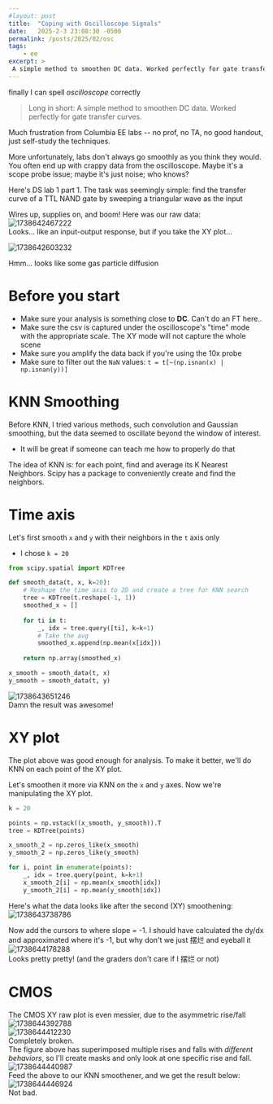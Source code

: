 ```yaml
---
#layout: post
title:  "Coping with Oscilloscope Signals"
date:   2025-2-3 23:08:30 -0500
permalink: /posts/2025/02/osc
tags:
    - ee
excerpt: >
 A simple method to smoothen DC data. Worked perfectly for gate transfer curves. 
---
```

finally I can spell *oscilloscope* correctly

> Long in short: A simple method to smoothen DC data. Worked perfectly for gate transfer curves.

Much frustration from Columbia EE labs -- no prof, no TA, no good handout, just self-study the techniques.

More unfortunately, labs don't always go smoothly as you think they would. You often end up with crappy data from the oscilloscope. Maybe it's a scope probe issue; maybe it's just noise; who knows?

Here's DS lab 1 part 1. The task was seemingly simple: find the transfer curve of a TTL NAND gate by sweeping a triangular wave as the input

Wires up, supplies on, and boom! Here was our raw data:   
![1738642467222](/images/osc/1738642467222.png)  
Looks... like an input-output response, but if you take the XY plot...

![1738642603232](/images/osc/1738642603232.png)

Hmm... looks like some gas particle diffusion
# Before you start
- Make sure your analysis is something close to **DC**. Can't do an FT here..
- Make sure the csv is captured under the oscilloscope's "time" mode with the appropriate scale. The XY mode will not capture the whole scene
- Make sure you amplify the data back if you're using the 10x probe
- Make sure to filter out the `NaN` values: `t = t[~(np.isnan(x) | np.isnan(y))]`

# KNN Smoothing
Before KNN, I tried various methods, such convolution and Gaussian smoothing, but the data seemed to oscillate beyond the window of interest.
- It will be great if someone can teach me how to properly do that

The idea of KNN is: for each point, find and average its K Nearest Neighbors. Scipy has a package to conveniently create and find the neighbors.

# Time axis

Let's first smooth `x` and `y` with their neighbors in the `t` axis only
- I chose `k = 20`  

```python
from scipy.spatial import KDTree

def smooth_data(t, x, k=20):
    # Reshape the time axis to 2D and create a tree for KNN search
    tree = KDTree(t.reshape(-1, 1))
    smoothed_x = []
    
    for ti in t:
        _, idx = tree.query([ti], k=k+1)
        # Take the avg
        smoothed_x.append(np.mean(x[idx]))
    
    return np.array(smoothed_x)

x_smooth = smooth_data(t, x)
y_smooth = smooth_data(t, y)
```
![1738643651246](/images/osc/1738643651246.png)  
Damn the result was awesome!

# XY plot
The plot above was good enough for analysis. To make it better, we'll do KNN on each point of the XY plot.

Let's smoothen it more via KNN on the `x` and `y` axes. Now we're manipulating the XY plot.
```python
k = 20

points = np.vstack((x_smooth, y_smooth)).T
tree = KDTree(points)

x_smooth_2 = np.zeros_like(x_smooth)
y_smooth_2 = np.zeros_like(y_smooth)

for i, point in enumerate(points):
    _, idx = tree.query(point, k=k+1)
    x_smooth_2[i] = np.mean(x_smooth[idx])
    y_smooth_2[i] = np.mean(y_smooth[idx])
```
Here's what the data looks like after the second (XY) smoothening:  
![1738643738786](/images/osc/1738643738786.png)

Now add the cursors to where slope = -1. I should have calculated the dy/dx and approximated where it's -1, but why don't we just 摆烂 and eyeball it  
![1738644178288](/images/osc/1738644178288.png)  
Looks pretty pretty! (and the graders don't care if I 摆烂 or not)

# CMOS

The CMOS XY raw plot is even messier, due to the asymmetric rise/fall  
![1738644392788](/images/osc/1738644392788.png)  
![1738644412230](/images/osc/1738644412230.png)  
Completely broken.  
The figure above has superimposed multiple rises and falls with *different behaviors*, so I'll create masks and only look at one specific rise and fall.   
![1738644440987](/images/osc/1738644440987.png)  
Feed the above to our KNN smoothener, and we get the result below:  
![1738644446924](/images/osc/1738644446924.png)  
Not bad.
